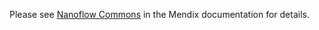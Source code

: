 Please see [Nanoflow Commons](https://docs.mendix.com/appstore/modules/nanoflow-commons) in the Mendix documentation for details.
